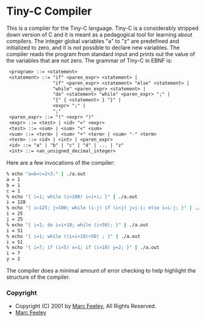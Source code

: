 # Tiny-C Compiler

This is a compiler for the Tiny-C language.  Tiny-C is a
considerably stripped down version of C and it is meant as a
pedagogical tool for learning about compilers.  The integer global
variables "a" to "z" are predefined and initialized to zero, and it
is not possible to declare new variables.  The compiler reads the
program from standard input and prints out the value of the
variables that are not zero.  The grammar of Tiny-C in EBNF is:

```yacc
 <program> ::= <statement>
 <statement> ::= "if" <paren_expr> <statement> |
                 "if" <paren_expr> <statement> "else" <statement> |
                 "while" <paren_expr> <statement> |
                 "do" <statement> "while" <paren_expr> ";" |
                 "{" { <statement> } "}" |
                 <expr> ";" |
                 ";"
 <paren_expr> ::= "(" <expr> ")"
 <expr> ::= <test> | <id> "=" <expr>
 <test> ::= <sum> | <sum> "<" <sum>
 <sum> ::= <term> | <sum> "+" <term> | <sum> "-" <term>
 <term> ::= <id> | <int> | <paren_expr>
 <id> ::= "a" | "b" | "c" | "d" | ... | "z"
 <int> ::= <an_unsigned_decimal_integer>
```

Here are a few invocations of the compiler:

```bash
% echo "a=b=c=2<3;" | ./a.out
a = 1
b = 1
c = 1
% echo "{ i=1; while (i<100) i=i+i; }" | ./a.out
i = 128
% echo "{ i=125; j=100; while (i-j) if (i<j) j=j-i; else i=i-j; }" | ./a.out
i = 25
j = 25
% echo "{ i=1; do i=i+10; while (i<50); }" | ./a.out
i = 51
% echo "{ i=1; while ((i=i+10)<50) ; }" | ./a.out
i = 51
% echo "{ i=7; if (i<5) x=1; if (i<10) y=2; }" | ./a.out
i = 7
y = 2
```

The compiler does a minimal amount of error checking to help
highlight the structure of the compiler.

### Copyright

* Copyright (C) 2001 by [Marc Feeley](http://www.iro.umontreal.ca/~feeley/), All Rights Reserved. 
* [Marc Feeley](https://github.com/feeley?tab=repositories)
